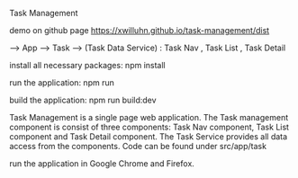 Task Management

demo on github page
https://xwilluhn.github.io/task-management/dist

--> App
  --> Task
    --> (Task Data Service)
    : Task Nav
    , Task List
    , Task Detail

install all necessary packages:
npm install

run the application: 
npm run

build the application: 
npm run build:dev

Task Management is a single page web application. The Task management component is consist of three components: Task Nav component, Task List component and Task Detail component. The Task Service provides all data access from the components. Code can be found under src/app/task

run the application in Google Chrome and Firefox.
